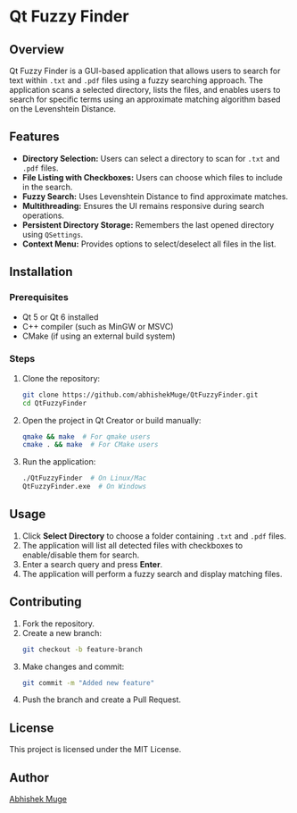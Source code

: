 # Qt Fuzzy Finder

## Overview

Qt Fuzzy Finder is a GUI-based application that allows users to search for text within `.txt` and `.pdf` files using a fuzzy searching approach. The application scans a selected directory, lists the files, and enables users to search for specific terms using an approximate matching algorithm based on the Levenshtein Distance.

## Features

- **Directory Selection:** Users can select a directory to scan for `.txt` and `.pdf` files.
- **File Listing with Checkboxes:** Users can choose which files to include in the search.
- **Fuzzy Search:** Uses Levenshtein Distance to find approximate matches.
- **Multithreading:** Ensures the UI remains responsive during search operations.
- **Persistent Directory Storage:** Remembers the last opened directory using `QSettings`.
- **Context Menu:** Provides options to select/deselect all files in the list.

## Installation

### Prerequisites

- Qt 5 or Qt 6 installed
- C++ compiler (such as MinGW or MSVC)
- CMake (if using an external build system)

### Steps

1. Clone the repository:
   ```sh
   git clone https://github.com/abhishekMuge/QtFuzzyFinder.git
   cd QtFuzzyFinder
   ```
2. Open the project in Qt Creator or build manually:
   ```sh
   qmake && make  # For qmake users
   cmake . && make  # For CMake users
   ```
3. Run the application:
   ```sh
   ./QtFuzzyFinder  # On Linux/Mac
   QtFuzzyFinder.exe  # On Windows
   ```

## Usage

1. Click **Select Directory** to choose a folder containing `.txt` and `.pdf` files.
2. The application will list all detected files with checkboxes to enable/disable them for search.
3. Enter a search query and press **Enter**.
4. The application will perform a fuzzy search and display matching files.

## Contributing

1. Fork the repository.
2. Create a new branch:
   ```sh
   git checkout -b feature-branch
   ```
3. Make changes and commit:
   ```sh
   git commit -m "Added new feature"
   ```
4. Push the branch and create a Pull Request.

## License

This project is licensed under the MIT License.

## Author

[Abhishek Muge](https://github.com/abhishekMuge)

